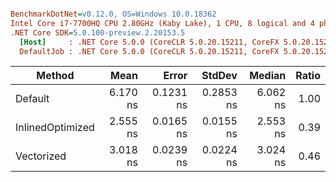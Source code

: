 ``` ini

BenchmarkDotNet=v0.12.0, OS=Windows 10.0.18362
Intel Core i7-7700HQ CPU 2.80GHz (Kaby Lake), 1 CPU, 8 logical and 4 physical cores
.NET Core SDK=5.0.100-preview.2.20153.5
  [Host]     : .NET Core 5.0.0 (CoreCLR 5.0.20.15211, CoreFX 5.0.20.15211), X64 RyuJIT
  DefaultJob : .NET Core 5.0.0 (CoreCLR 5.0.20.15211, CoreFX 5.0.20.15211), X64 RyuJIT


```
|           Method |     Mean |     Error |    StdDev |   Median | Ratio |
|----------------- |---------:|----------:|----------:|---------:|------:|
|          Default | 6.170 ns | 0.1231 ns | 0.2853 ns | 6.062 ns |  1.00 |
| InlinedOptimized | 2.555 ns | 0.0165 ns | 0.0155 ns | 2.553 ns |  0.39 |
|       Vectorized | 3.018 ns | 0.0239 ns | 0.0224 ns | 3.024 ns |  0.46 |
